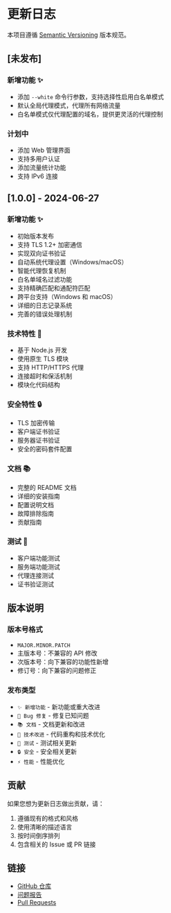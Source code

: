 # 更新日志

本项目遵循 [Semantic Versioning](https://semver.org/) 版本规范。

## [未发布]

### 新增功能 ✨

- 添加 `--white` 命令行参数，支持选择性启用白名单模式
- 默认全局代理模式，代理所有网络流量
- 白名单模式仅代理配置的域名，提供更灵活的代理控制

### 计划中

- 添加 Web 管理界面
- 支持多用户认证
- 添加流量统计功能
- 支持 IPv6 连接

## [1.0.0] - 2024-06-27

### 新增功能 ✨

- 初始版本发布
- 支持 TLS 1.2+ 加密通信
- 实现双向证书验证
- 自动系统代理设置（Windows/macOS）
- 智能代理恢复机制
- 白名单域名过滤功能
- 支持精确匹配和通配符匹配
- 跨平台支持（Windows 和 macOS）
- 详细的日志记录系统
- 完善的错误处理机制

### 技术特性 🔧

- 基于 Node.js 开发
- 使用原生 TLS 模块
- 支持 HTTP/HTTPS 代理
- 连接超时和保活机制
- 模块化代码结构

### 安全特性 🔒

- TLS 加密传输
- 客户端证书验证
- 服务器证书验证
- 安全的密码套件配置

### 文档 📚

- 完整的 README 文档
- 详细的安装指南
- 配置说明文档
- 故障排除指南
- 贡献指南

### 测试 🧪

- 客户端功能测试
- 服务端功能测试
- 代理连接测试
- 证书验证测试

## 版本说明

### 版本号格式

- `MAJOR.MINOR.PATCH`
- 主版本号：不兼容的 API 修改
- 次版本号：向下兼容的功能性新增
- 修订号：向下兼容的问题修正

### 发布类型

- `✨ 新增功能` - 新功能或重大改进
- `🐛 Bug 修复` - 修复已知问题
- `📚 文档` - 文档更新和改进
- `🔧 技术改进` - 代码重构和技术优化
- `🧪 测试` - 测试相关更新
- `🔒 安全` - 安全相关更新
- `⚡ 性能` - 性能优化

## 贡献

如果您想为更新日志做出贡献，请：

1. 遵循现有的格式和风格
2. 使用清晰的描述语言
3. 按时间倒序排列
4. 包含相关的 Issue 或 PR 链接

## 链接

- [GitHub 仓库](https://github.com/OnTheWay0103/smartVPN)
- [问题报告](https://github.com/OnTheWay0103/smartVPN/issues)
- [Pull Requests](https://github.com/OnTheWay0103/smartVPN/pulls)
